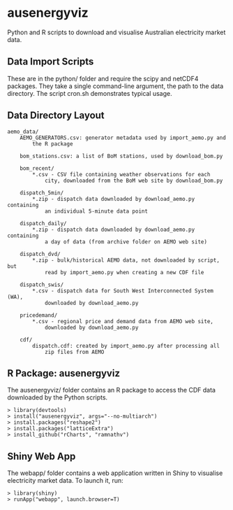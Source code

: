 ausenergyviz
============

Python and R scripts to download and visualise Australian electricity market data.


Data Import Scripts
-------------------

These are in the python/ folder and require the scipy and netCDF4 packages.
They take a single command-line argument, the path to the data directory. The
script cron.sh demonstrates typical usage.

Data Directory Layout
---------------------

    aemo_data/
        AEMO_GENERATORS.csv: generator metadata used by import_aemo.py and
            the R package

        bom_stations.csv: a list of BoM stations, used by download_bom.py

        bom_recent/
            *.csv - CSV file containing weather observations for each
                city, downloaded from the BoM web site by download_bom.py

        dispatch_5min/
            *.zip - dispatch data downloaded by download_aemo.py containing
                an individual 5-minute data point

        dispatch_daily/
            *.zip - dispatch data downloaded by download_aemo.py containing
                a day of data (from archive folder on AEMO web site)

        dispatch_dvd/
            *.zip - bulk/historical AEMO data, not downloaded by script, but
                read by import_aemo.py when creating a new CDF file

        dispatch_swis/
            *.csv - dispatch data for South West Interconnected System (WA),
                downloaded by download_aemo.py

        pricedemand/
            *.csv - regional price and demand data from AEMO web site,
                downloaded by download_aemo.py

        cdf/
            dispatch.cdf: created by import_aemo.py after processing all
                zip files from AEMO

R Package: ausenergyviz
-----------------------

The ausenergyviz/ folder contains an R package to access the CDF data
downloaded by the Python scripts.

    > library(devtools)
    > install("ausenergyviz", args="--no-multiarch")
    > install.packages("reshape2")
    > install.packages("latticeExtra")
    > install_github("rCharts", "ramnathv")

Shiny Web App
-------------

The webapp/ folder contains a web application written in Shiny to visualise
electricity market data. To launch it, run:

    > library(shiny)
    > runApp("webapp", launch.browser=T)
